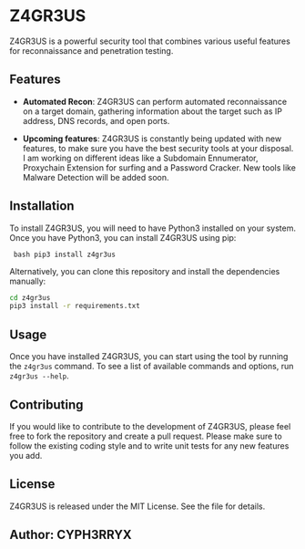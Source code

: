 # Z4GR3US

Z4GR3US is a powerful security tool that combines various useful features for reconnaissance and penetration testing.

## Features

- **Automated Recon**: Z4GR3US can perform automated reconnaissance on a target domain, gathering information about the target such as IP address, DNS records, and open ports.

- **Upcoming features**: Z4GR3US is constantly being updated with new features, to make sure you have the best security tools at your disposal. I am working on different ideas like a Subdomain Ennumerator, Proxychain Extension for surfing and a Password Cracker. New tools like Malware Detection will be added soon.

## Installation

To install Z4GR3US, you will need to have Python3 installed on your system. Once you have Python3, you can install Z4GR3US using pip:

``` bash pip3 install z4gr3us```


Alternatively, you can clone this repository and install the dependencies manually:

``` bash git clone https://github.com/<YOUR_USERNAME>/z4gr3us.git
cd z4gr3us
pip3 install -r requirements.txt
```


## Usage

Once you have installed Z4GR3US, you can start using the tool by running the `z4gr3us` command. To see a list of available commands and options, run `z4gr3us --help`.

## Contributing

If you would like to contribute to the development of Z4GR3US, please feel free to fork the repository and create a pull request. Please make sure to follow the existing coding style and to write unit tests for any new features you add.


## License

Z4GR3US is released under the MIT License. See the file for details.


## Author: CYPH3RRYX
